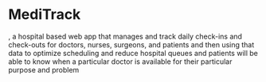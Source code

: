 # MediTrack
 , a hospital based web app that manages and track daily check-ins and check-outs for doctors, nurses, surgeons, and patients and then using that data to optimize scheduling and reduce hospital queues and patients will be able to know when a particular doctor is available for their particular purpose and problem

